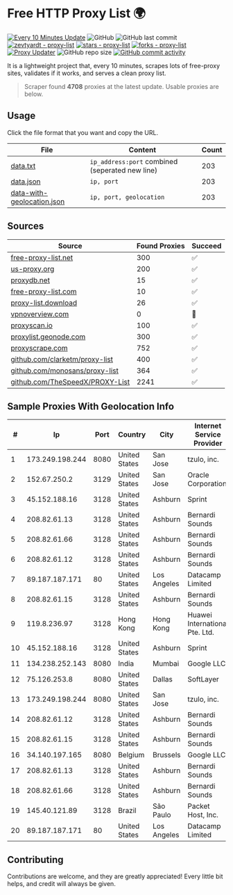 
# Free HTTP Proxy List 🌍

[![Every 10 Minutes Update](https://github.com/mertguvencli/http-proxy-list/actions/workflows/main.yml/badge.svg?branch=main)](https://github.com/mertguvencli/http-proxy-list/actions/workflows/main.yml)
![GitHub](https://img.shields.io/github/license/mertguvencli/http-proxy-list)
![GitHub last commit](https://img.shields.io/github/last-commit/mertguvencli/http-proxy-list)
[![zevtyardt - proxy-list](https://img.shields.io/static/v1?label=zevtyardt&message=proxy-list&color=blue&logo=github)](https://github.com/zevtyardt/proxy-list "Go to GitHub repo")
[![stars - proxy-list](https://img.shields.io/github/stars/zevtyardt/proxy-list?style=social)](https://github.com/zevtyardt/proxy-list)
[![forks - proxy-list](https://img.shields.io/github/forks/zevtyardt/proxy-list?style=social)](https://github.com/zevtyardt/proxy-list)
[![Proxy Updater](https://github.com/zevtyardt/proxy-list/workflows/Proxy%20Updater/badge.svg)](https://github.com/zevtyardt/proxy-list/actions?query=workflow:"Proxy+Updater")
![GitHub repo size](https://img.shields.io/github/repo-size/zevtyardt/proxy-list)
[![GitHub commit activity](https://img.shields.io/github/commit-activity/m/zevtyardt/proxy-list?logo=commits)](https://github.com/zevtyardt/proxy-list/commits/main)

It is a lightweight project that, every 10 minutes, scrapes lots of free-proxy sites, validates if it works, and serves a clean proxy list.

> Scraper found **4708** proxies at the latest update. Usable proxies are below.

## Usage

Click the file format that you want and copy the URL.

|File|Content|Count|
|----|-------|-----|
|[data.txt](https://raw.githubusercontent.com/mertguvencli/http-proxy-list/main/proxy-list/data.txt)|`ip_address:port` combined (seperated new line)|203|
|[data.json](https://raw.githubusercontent.com/mertguvencli/http-proxy-list/main/proxy-list/data.json)|`ip, port`|203|
|[data-with-geolocation.json](https://raw.githubusercontent.com/mertguvencli/http-proxy-list/main/proxy-list/data-with-geolocation.json)|`ip, port, geolocation`|203|

## Sources

|Source|Found Proxies|Succeed|
|------|-------------|-------|
|[free-proxy-list.net](https://free-proxy-list.net)|300|✅|
|[us-proxy.org](https://www.us-proxy.org)|200|✅|
|[proxydb.net](http://proxydb.net)|15|✅|
|[free-proxy-list.com](https://free-proxy-list.com/?page=&port=&type%5B%5D=http&type%5B%5D=https&up_time=0&search=Search)|10|✅|
|[proxy-list.download](https://www.proxy-list.download/HTTP)|26|✅|
|[vpnoverview.com](https://vpnoverview.com/privacy/anonymous-browsing/free-proxy-servers)|0|🚫|
|[proxyscan.io](https://www.proxyscan.io)|100|✅|
|[proxylist.geonode.com](https://proxylist.geonode.com/api/proxy-list?limit=300&page=1&sort_by=lastChecked&sort_type=desc&protocols=http,https)|300|✅|
|[proxyscrape.com](https://api.proxyscrape.com/v2/?request=displayproxies&protocol=http&timeout=10000&country=all&ssl=all&anonymity=all)|752|✅|
|[github.com/clarketm/proxy-list](https://raw.githubusercontent.com/clarketm/proxy-list/master/proxy-list-raw.txt)|400|✅|
|[github.com/monosans/proxy-list](https://raw.githubusercontent.com/monosans/proxy-list/main/proxies/http.txt)|364|✅|
|[github.com/TheSpeedX/PROXY-List](https://raw.githubusercontent.com/TheSpeedX/PROXY-List/master/http.txt)|2241|✅|


## Sample Proxies With Geolocation Info

|#|Ip|Port|Country|City|Internet Service Provider|
|-|--|----|-------|----|-------------------------|
|1|173.249.198.244|8080|United States|San Jose|tzulo, inc.|
|2|152.67.250.2|3129|United States|San Jose|Oracle Corporation|
|3|45.152.188.16|3128|United States|Ashburn|Sprint|
|4|208.82.61.13|3128|United States|Ashburn|Bernardi Sounds|
|5|208.82.61.66|3128|United States|Ashburn|Bernardi Sounds|
|6|208.82.61.12|3128|United States|Ashburn|Bernardi Sounds|
|7|89.187.187.171|80|United States|Los Angeles|Datacamp Limited|
|8|208.82.61.15|3128|United States|Ashburn|Bernardi Sounds|
|9|119.8.236.97|3128|Hong Kong|Hong Kong|Huawei International Pte. Ltd.|
|10|45.152.188.16|3128|United States|Ashburn|Sprint|
|11|134.238.252.143|8080|India|Mumbai|Google LLC|
|12|75.126.253.8|8080|United States|Dallas|SoftLayer|
|13|173.249.198.244|8080|United States|San Jose|tzulo, inc.|
|14|208.82.61.12|3128|United States|Ashburn|Bernardi Sounds|
|15|208.82.61.15|3128|United States|Ashburn|Bernardi Sounds|
|16|34.140.197.165|8080|Belgium|Brussels|Google LLC|
|17|208.82.61.13|3128|United States|Ashburn|Bernardi Sounds|
|18|208.82.61.66|3128|United States|Ashburn|Bernardi Sounds|
|19|145.40.121.89|3128|Brazil|São Paulo|Packet Host, Inc.|
|20|89.187.187.171|80|United States|Los Angeles|Datacamp Limited|



## Contributing

Contributions are welcome, and they are greatly appreciated! Every
little bit helps, and credit will always be given.

